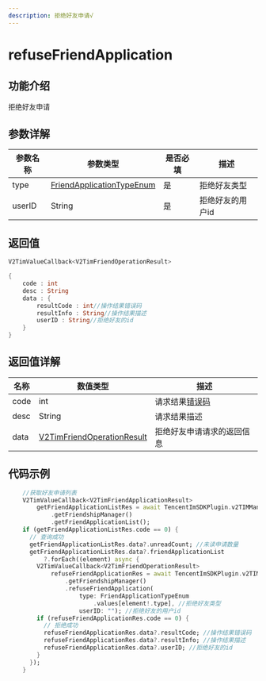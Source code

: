 ```yaml
---
description: 拒绝好友申请√
---
```


# refuseFriendApplication

## 功能介绍

拒绝好友申请

## 参数详解

| 参数名称   | 参数类型                                                               | 是否必填 | 描述        |
| ------ | ------------------------------------------------------------------ | ---- | --------- |
| type   | [FriendApplicationTypeEnum](../enums/friendapplicationtypeenum.md) | 是    | 拒绝好友类型    |
| userID | String                                                             | 是    | 拒绝好友的用户id |

## 返回值

```dart
V2TimValueCallback<V2TimFriendOperationResult>

{
    code : int
    desc : String
    data : {
        resultCode : int//操作结果错误码
        resultInfo : String//操作结果描述
        userID : String//拒绝好友的id
    }
}
```

## 返回值详解

| 名称   | 数值类型                                                                              | 描述                                                             |
| ---- | --------------------------------------------------------------------------------- | -------------------------------------------------------------- |
| code | int                                                                               | 请求结果[错误码](https://cloud.tencent.com/document/product/269/1671) |
| desc | String                                                                            | 请求结果描述                                                         |
| data | [V2TimFriendOperationResult](../guan-jian-lei/user/v2timfriendoperationresult.md) | 拒绝好友申请请求的返回信息                                                  |

## 代码示例

```dart
    //获取好友申请列表
    V2TimValueCallback<V2TimFriendApplicationResult>
        getFriendApplicationListRes = await TencentImSDKPlugin.v2TIMManager
            .getFriendshipManager()
            .getFriendApplicationList();
    if (getFriendApplicationListRes.code == 0) {
      // 查询成功
      getFriendApplicationListRes.data?.unreadCount; //未读申请数量
      getFriendApplicationListRes.data?.friendApplicationList
          ?.forEach((element) async {
        V2TimValueCallback<V2TimFriendOperationResult>
            refuseFriendApplicationRes = await TencentImSDKPlugin.v2TIMManager
                .getFriendshipManager()
                .refuseFriendApplication(
                    type: FriendApplicationTypeEnum
                        .values[element!.type], //拒绝好友类型
                    userID: ""); //拒绝好友的用户id
        if (refuseFriendApplicationRes.code == 0) {
          // 拒绝成功
          refuseFriendApplicationRes.data?.resultCode; //操作结果错误码
          refuseFriendApplicationRes.data?.resultInfo; //操作结果描述
          refuseFriendApplicationRes.data?.userID; //拒绝好友的id
        }
      });
    }
```
